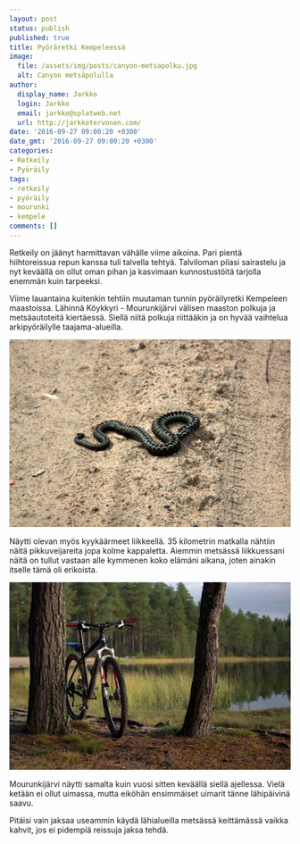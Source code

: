 ```yaml
---
layout: post
status: publish
published: true
title: Pyöräretki Kempeleessä
image:
  file: /assets/img/posts/canyon-metsapolku.jpg
  alt: Canyon metsäpolulla
author:
  display_name: Jarkko
  login: Jarkko
  email: jarkko@splatweb.net
  url: http://jarkkotervonen.com/
date: '2016-09-27 09:00:20 +0300'
date_gmt: '2016-09-27 09:00:20 +0300'
categories:
- Retkeily
- Pyöräily
tags:
- retkeily
- pyöräily
- mourunki
- kempele
comments: []
---
```

Retkeily on jäänyt harmittavan vähälle viime aikoina. Pari pientä hiihtoreissua repun kanssa tuli talvella tehtyä. Talviloman pilasi sairastelu ja nyt keväällä on ollut oman pihan ja kasvimaan kunnostustöitä tarjolla enemmän kuin tarpeeksi.

Viime lauantaina kuitenkin tehtiin muutaman tunnin pyöräilyretki Kempeleen maastoissa. Lähinnä Köykkyri - Mourunkijärvi välisen maaston polkuja ja metsäautoteitä kiertäessä. Siellä niitä polkuja riittääkin ja on hyvää vaihtelua arkipyöräilylle taajama-alueilla.

<img src="/assets/img/posts/kyykaarme.jpg" alt="Kyykäärme" />

Näytti olevan myös kyykäärmeet liikkeellä. 35 kilometrin matkalla nähtiin näitä pikkuveijareita jopa kolme kappaletta. Aiemmin metsässä liikkuessani näitä on tullut vastaan alle kymmenen koko elämäni aikana, joten ainakin itselle tämä oli erikoista.

<img src="/assets/img/posts/canyon-mourunkijarvi.jpg" alt="Canyon Yellowstone ja Mourunkijärvi" />

Mourunkijärvi näytti samalta kuin vuosi sitten keväällä siellä ajellessa. Vielä ketään ei ollut uimassa, mutta eiköhän ensimmäiset uimarit tänne lähipäivinä saavu.

Pitäisi vain jaksaa useammin käydä lähialueilla metsässä keittämässä vaikka kahvit, jos ei pidempiä reissuja jaksa tehdä.
